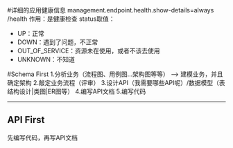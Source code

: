 #详细的应用健康信息
management.endpoint.health.show-details=always
/health
作用：是健康检查
status取值：
* UP：正常
* DOWN：遇到了问题，不正常
* OUT_OF_SERVICE：资源未在使用，或者不该去使用
* UNKNOWN：不知道

#Schema First
1.分析业务（流程图、用例图...架构图等等） --> 建模业务，并且确定架构
2.敲定业务流程（评审）
3.设计API（我需要哪些API呢）/数据模型（表结构设计|类图|ER图等）
4.编写API文档
5.编写代码

---
## API First
先编写代码，再写API文档
